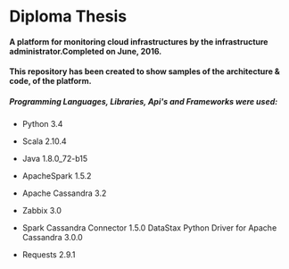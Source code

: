 # Diploma Thesis

#### A platform for monitoring cloud infrastructures by the infrastructure administrator.Completed on June, 2016.

#### This repository has been created to show samples of the architecture & code, of the platform.


##### Programming Languages, Libraries, Api's and Frameworks were used:

* Python 3.4 

* Scala 2.10.4 

* Java 1.8.0_72-b15 

* ApacheSpark 1.5.2 

* Apache Cassandra 3.2 

* Zabbix 3.0 

* Spark Cassandra Connector 1.5.0 DataStax Python Driver for Apache Cassandra 3.0.0 

* Requests 2.9.1
